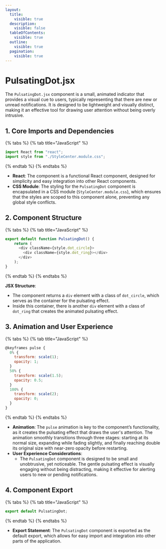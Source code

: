 ```yaml
---
layout:
  title:
    visible: true
  description:
    visible: false
  tableOfContents:
    visible: true
  outline:
    visible: true
  pagination:
    visible: true
---
```


# PulsatingDot.jsx

The `PulsatingDot.jsx` component is a small, animated indicator that provides a visual cue to users, typically representing that there are new or unread notifications. It is designed to be lightweight and visually distinct, making it an effective tool for drawing user attention without being overly intrusive.

## 1. **Core Imports and Dependencies**

{% tabs %}
{% tab title="JavaScript" %}
```javascript
import React from "react";
import style from "./StyleCenter.module.css";
```
{% endtab %}
{% endtabs %}

* **React**: The component is a functional React component, designed for simplicity and easy integration into other React components.
* **CSS Module**: The styling for the `PulsatingDot` component is encapsulated in a CSS module (`StyleCenter.module.css`), which ensures that the styles are scoped to this component alone, preventing any global style conflicts.

## 2. **Component Structure**

{% tabs %}
{% tab title="JavaScript" %}
```javascript
export default function PulsatingDot() {
    return (
      <div className={style.dot_circle}>
        <div className={style.dot_ring}></div>
      </div>
    );
}
```
{% endtab %}
{% endtabs %}

**JSX Structure**:

* The component returns a `div` element with a class of `dot_circle`, which serves as the container for the pulsating effect.
* Inside this container, there is another `div` element with a class of `dot_ring` that creates the animated pulsating effect.

## 3. **Animation and User Experience**

{% tabs %}
{% tab title="JavaScript" %}
```javascript
@keyframes pulse {
  0% {
    transform: scale(1);
    opacity: 1;
  }
  50% {
    transform: scale(1.5);
    opacity: 0.5;
  }
  100% {
    transform: scale(2);
    opacity: 0;
  }
}
```
{% endtab %}
{% endtabs %}

* **Animation**: The `pulse` animation is key to the component’s functionality, as it creates the pulsating effect that draws the user's attention. The animation smoothly transitions through three stages: starting at its normal size, expanding while fading slightly, and finally reaching double its original size with near-zero opacity before restarting.
* **User Experience Considerations**:
  * The `PulsatingDot` component is designed to be small and unobtrusive, yet noticeable. The gentle pulsating effect is visually engaging without being distracting, making it effective for alerting users to new or pending notifications.

## 4. **Component Export**

{% tabs %}
{% tab title="JavaScript" %}
```javascript
export default PulsatingDot;
```
{% endtab %}
{% endtabs %}

* **Export Statement**: The `PulsatingDot` component is exported as the default export, which allows for easy import and integration into other parts of the application.
